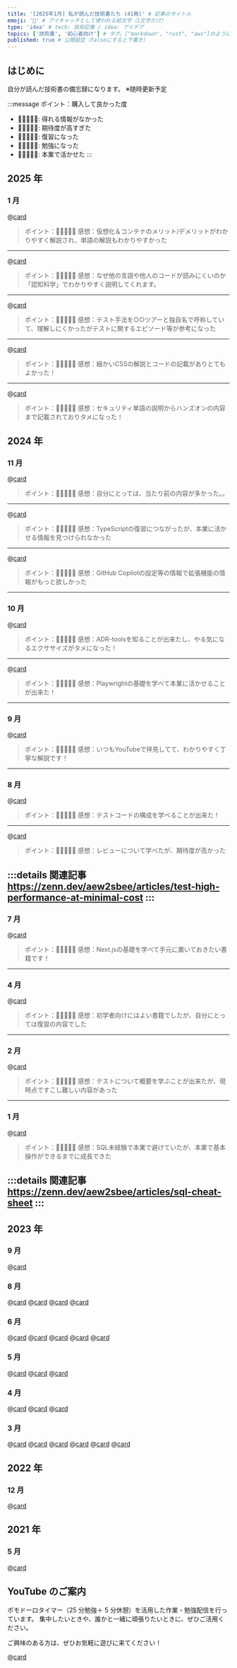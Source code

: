 ```yaml
---
title: '[2025年1月] 私が読んだ技術書たち (41冊)' # 記事のタイトル
emoji: '📖' # アイキャッチとして使われる絵文字（1文字だけ）
type: 'idea' # tech: 技術記事 / idea: アイデア
topics: ['技術書', '初心者向け'] # タグ。["markdown", "rust", "aws"]のように指定する
published: true # 公開設定（falseにすると下書き）
---
```


## はじめに

自分が読んだ技術書の備忘録になります。
※随時更新予定

:::message
ポイント：購入して良かった度
- 🩵🤍🤍🤍🤍: 得れる情報がなかった
- 🩵🩵🤍🤍🤍: 期待度が高すぎた
- 🩵🩵🩵🤍🤍: 復習になった
- 🩵🩵🩵🩵🤍: 勉強になった
- 🩵🩵🩵🩵🩵: 本業で活かせた
:::

## 2025 年
### 1 月
@[card](https://gihyo.jp/book/2020/978-4-297-11690-3)
> ポイント：🩵🩵🩵🩵🤍
> 感想：仮想化＆コンテナのメリット/デメリットがわかりやすく解説され、単語の解説もわかりやすかった
---

@[card](https://www.shuwasystem.co.jp/book/9784798068534.html)
> ポイント：🩵🩵🩵🩵🤍
> 感想：なぜ他の言語や他人のコードが読みにくいのか「認知科学」でわかりやすく説明してくれます。
---

@[card](https://book.mynavi.jp/ec/products/detail/id=146407)
> ポイント：🩵🩵🩵🩵🤍
> 感想：テスト手法を○○ツアーと独自名で呼称していて、理解しにくかったがテストに関するエピソード等が参考になった
---

@[card](https://gihyo.jp/book/2024/978-4-297-13943-8)
> ポイント：🩵🩵🩵🩵🤍
> 感想：細かいCSSの解説とコードの記載がありとてもよかった！
---

@[card](https://www.shoeisha.co.jp/book/detail/9784798169477)
> ポイント：🩵🩵🩵🩵🤍
> 感想：セキュリティ単語の説明からハンズオンの内容まで記載されておりタメになった！



## 2024 年

### 11 月
@[card](https://www.socym.co.jp/book/post-19000)
> ポイント：🩵🩵🤍🤍🤍
> 感想：自分にとっては、当たり前の内容が多かった。。
---

@[card](https://gihyo.jp/magazine/SD/archive/2024/202405)
> ポイント：🩵🩵🩵🤍🤍
> 感想：TypeScriptの復習につながったが、本業に活かせる情報を見つけられなかった
---

@[card](https://gihyo.jp/magazine/SD/archive/2024/202401)
> ポイント：🩵🩵🤍🤍🤍
> 感想：GitHub Copilotの設定等の情報で拡張機能の情報がもっと欲しかった
---

### 10 月
@[card](https://gihyo.jp/magazine/SD/archive/2024/202410)
> ポイント：🩵🩵🩵🩵🤍
> 感想：ADR-toolsを知ることが出来たし、やる気になるエクササイズがタメになった！
---

@[card](https://gihyo.jp/book/2024/978-4-297-14220-9)
> ポイント：🩵🩵🩵🩵🩵
> 感想：Playwrightの基礎を学べて本業に活かせることが出来た！
---

### 9 月
@[card](https://gihyo.jp/book/2024/978-4-297-14285-8)
> ポイント：🩵🩵🩵🩵🤍
> 感想：いつもYouTubeで拝見してて、わかりやすく丁寧な解説です！
---

### 8 月

@[card](https://book.mynavi.jp/ec/products/detail/id=134252)
> ポイント：🩵🩵🩵🩵🤍
> 感想：テストコードの構成を学べることが出来た！
---

@[card](https://bookplus.nikkei.com/atcl/catalog/23/11/07/01094/)
> ポイント：🩵🩵🩵🩵🤍
> 感想：レビューについて学べたが、期待度が高かった

:::details 関連記事
https://zenn.dev/aew2sbee/articles/test-high-performance-at-minimal-cost
:::
---


### 7 月
@[card](https://gihyo.jp/book/2024/978-4-297-14061-8)
> ポイント：🩵🩵🩵🩵🤍
> 感想：Next.jsの基礎を学べて手元に置いておきたい書籍です！
---


### 4 月
@[card](https://gihyo.jp/book/2023/978-4-297-13871-4)
> ポイント：🩵🩵🩵🤍🤍
> 感想：初学者向けにはよい書籍でしたが、自分にとっては復習の内容でした
---

### 2 月

@[card](https://www.shoeisha.co.jp/book/detail/9784798178189)
> ポイント：🩵🩵🩵🩵🤍
> 感想：テストについて概要を学ぶことが出来たが、現時点ですこし難しい内容があった
---


### 1 月

@[card](https://www.shoeisha.co.jp/book/detail/9784798179612)
> ポイント：🩵🩵🩵🩵🩵
> 感想：SQL未経験で本業で避けていたが、本業で基本操作ができるまでに成長できた

:::details 関連記事
https://zenn.dev/aew2sbee/articles/sql-cheat-sheet
:::
---


## 2023 年
### 9 月

@[card](https://www.shoeisha.co.jp/book/detail/9784798167282)

### 8 月

@[card](https://bnn.co.jp/products/9784802512480)
@[card](https://www.oreilly.co.jp/books/9784873116860/)
@[card](https://book.impress.co.jp/books/1121101138)
@[card](https://gihyo.jp/book/2022/978-4-297-12916-3)

### 6 月

@[card](https://booth.pm/ja/items/3109503)
@[card](https://booth.pm/ja/items/1242542)
@[card](https://booth.pm/ja/items/1036317)
@[card](https://booth.pm/ja/items/825879)
@[card](https://www.shuwasystem.co.jp/book/9784798046143.html)

### 5 月

@[card](https://www.ohmsha.co.jp/book/9784274068560/)
@[card](https://www.oreilly.co.jp/books/9784873119045/)
@[card](https://www.hyuki.com/math/)

### 4 月

@[card](https://www.oreilly.co.jp/books/9784873119465/)
@[card](https://www.oreilly.co.jp/books/9784814400362/)
@[card](https://books.bunshun.jp/ud/book/num/9784163917689)

### 3 月

@[card](https://gihyo.jp/book/2017/978-4-7741-9087-7)
@[card](https://www.shoeisha.co.jp/book/detail/9784798171548)
@[card](https://www.shoeisha.co.jp/book/detail/9784798179421)
@[card](https://oukayuka.booth.pm/items/2367992)
@[card](https://oukayuka.booth.pm/items/2368019)
@[card](https://oukayuka.booth.pm/items/2368045)

## 2022 年
### 12 月

@[card](https://bookplus.nikkei.com/atcl/catalog/22/04/24/00110/)

## 2021 年

### 5 月

@[card](https://www.oreilly.co.jp/books/9784873115658/)

## YouTube のご案内

ポモドーロタイマー（25 分勉強＋ 5 分休憩）を活用した作業・勉強配信を行っています。
集中したいときや、誰かと一緒に頑張りたいときに、ぜひご活用ください。

ご興味のある方は、ぜひお気軽に遊びに来てください！

@[card](https://www.youtube.com/@aew2sbee)
